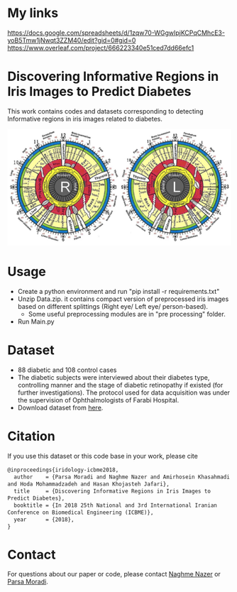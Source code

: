 # My links
https://docs.google.com/spreadsheets/d/1zqw70-WGgwIpjKCPqCMhcE3-yoB5Tmw1jNwqt3ZZM40/edit?gid=0#gid=0
https://www.overleaf.com/project/666223340e51ced7dd66efc1

# Discovering Informative Regions in Iris Images to Predict Diabetes

This work contains codes and datasets corresponding to detecting Informative regions in iris images related to diabetes.

![](img/Figure6.png)

# Usage
 - Create a python environment and run "pip install -r requirements.txt"
 - Unzip Data.zip. it contains compact version of preprocessed iris images based on different splittings
 (Right eye/ Left eye/ person-based).
    - Some useful preprocessing modules are in "pre processing" folder.
 - Run Main.py

# Dataset
  - 88 diabetic and 108 control cases
  - The diabetic subjects were interviewed about their diabetes type, controlling manner and the stage of diabetic retinopathy if existed (for further investigations). The protocol used for data acquisition was under the supervision of Ophthalmologists of Farabi Hospital.
  - Download dataset from [here](https://drive.google.com/file/d/1y7W84iMXkXcL7pnS-wkN2I5V5VIvZrci/view?usp=sharing).


# Citation
If you use this dataset or this code base in your work, please cite
```
@inproceedings{iridology-icbme2018,
  author    = {Parsa Moradi and Naghme Nazer and Amirhosein Khasahmadi and Hoda Mohammadzadeh and Hasan Khojasteh Jafari},
  title     = {Discovering Informative Regions in Iris Images to Predict Diabetes},
  booktitle = {In 2018 25th National and 3rd International Iranian Conference on Biomedical Engineering (ICBME)},
  year      = {2018},
}
```

# Contact
For questions about our paper or code, please contact [Naghme Nazer](mailto:naghme93@gmail.com) or [Parsa Moradi](mailto::parsa.moradi73@gmail.com).
